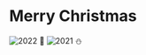 # Merry Christmas
![2022](https://github.com/davhin/adventofcode/actions/workflows/2022.yml/badge.svg) :christmas_tree:
![2021](https://github.com/davhin/adventofcode/actions/workflows/2021.yml/badge.svg) :snowman:
